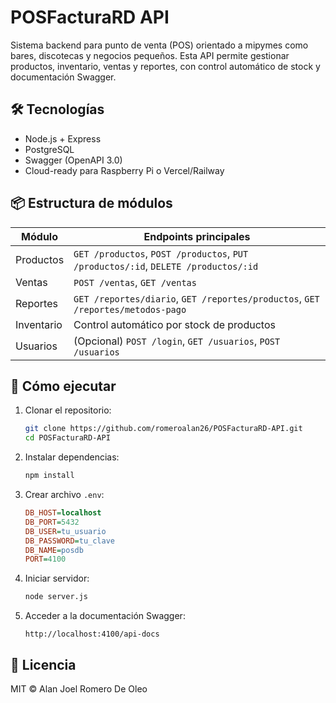 # POSFacturaRD API

Sistema backend para punto de venta (POS) orientado a mipymes como bares, discotecas y negocios pequeños. Esta API permite gestionar productos, inventario, ventas y reportes, con control automático de stock y documentación Swagger.

## 🛠 Tecnologías

- Node.js + Express
- PostgreSQL
- Swagger (OpenAPI 3.0)
- Cloud-ready para Raspberry Pi o Vercel/Railway

## 📦 Estructura de módulos

| Módulo     | Endpoints principales                                                              |
| ---------- | ---------------------------------------------------------------------------------- |
| Productos  | `GET /productos`, `POST /productos`, `PUT /productos/:id`, `DELETE /productos/:id` |
| Ventas     | `POST /ventas`, `GET /ventas`                                                      |
| Reportes   | `GET /reportes/diario`, `GET /reportes/productos`, `GET /reportes/metodos-pago`    |
| Inventario | Control automático por stock de productos                                          |
| Usuarios   | (Opcional) `POST /login`, `GET /usuarios`, `POST /usuarios`                        |

## 🚀 Cómo ejecutar

1. Clonar el repositorio:

   ```bash
   git clone https://github.com/romeroalan26/POSFacturaRD-API.git
   cd POSFacturaRD-API
   ```

2. Instalar dependencias:

   ```bash
   npm install
   ```

3. Crear archivo `.env`:

   ```ini
   DB_HOST=localhost
   DB_PORT=5432
   DB_USER=tu_usuario
   DB_PASSWORD=tu_clave
   DB_NAME=posdb
   PORT=4100
   ```

4. Iniciar servidor:

   ```bash
   node server.js
   ```

5. Acceder a la documentación Swagger:
   ```
   http://localhost:4100/api-docs
   ```

## 🧾 Licencia

MIT © Alan Joel Romero De Oleo
